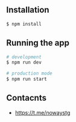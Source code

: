 ## Installation

```bash
$ npm install
```

## Running the app

```bash
# development
$ npm run dev

# production mode
$ npm run start
```

## Contacnts

- https://t.me/nowaystg